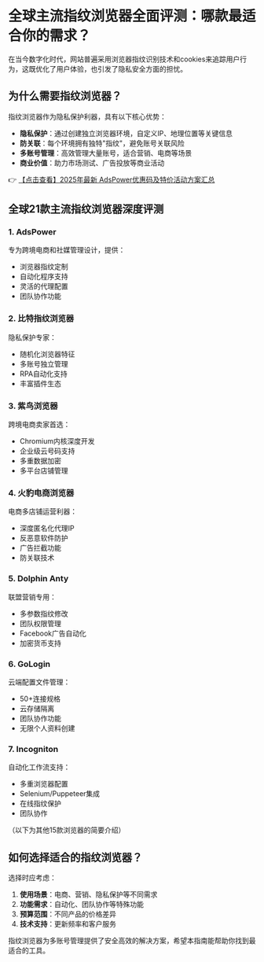 # 全球主流指纹浏览器全面评测：哪款最适合你的需求？

在当今数字化时代，网站普遍采用浏览器指纹识别技术和cookies来追踪用户行为，这既优化了用户体验，也引发了隐私安全方面的担忧。

## 为什么需要指纹浏览器？

指纹浏览器作为隐私保护利器，具有以下核心优势：

- **隐私保护**：通过创建独立浏览器环境，自定义IP、地理位置等关键信息
- **防关联**：每个环境拥有独特"指纹"，避免账号关联风险
- **多账号管理**：高效管理大量账号，适合营销、电商等场景
- **商业价值**：助力市场测试、广告投放等商业活动

👉 [【点击查看】2025年最新 AdsPower优惠码及特价活动方案汇总](https://bit.ly/adspower_free)

## 全球21款主流指纹浏览器深度评测

### 1. AdsPower
专为跨境电商和社媒管理设计，提供：
- 浏览器指纹定制
- 自动化程序支持
- 灵活的代理配置
- 团队协作功能

### 2. 比特指纹浏览器
隐私保护专家：
- 随机化浏览器特征
- 多账号独立管理
- RPA自动化支持
- 丰富插件生态

### 3. 紫鸟浏览器
跨境电商卖家首选：
- Chromium内核深度开发
- 企业级云号码支持
- 多重数据加密
- 多平台店铺管理

### 4. 火豹电商浏览器
电商多店铺运营利器：
- 深度匿名化代理IP
- 反恶意软件防护
- 广告拦截功能
- 防关联技术

### 5. Dolphin Anty
联盟营销专用：
- 多参数指纹修改
- 团队权限管理
- Facebook广告自动化
- 加密货币支持

### 6. GoLogin
云端配置文件管理：
- 50+连接规格
- 云存储隔离
- 团队协作功能
- 无限个人资料创建

### 7. Incogniton
自动化工作流支持：
- 多重浏览器配置
- Selenium/Puppeteer集成
- 在线指纹保护
- 团队协作

（以下为其他15款浏览器的简要介绍）

## 如何选择适合的指纹浏览器？

选择时应考虑：
1. **使用场景**：电商、营销、隐私保护等不同需求
2. **功能需求**：自动化、团队协作等特殊功能
3. **预算范围**：不同产品的价格差异
4. **技术支持**：更新频率和客户服务

指纹浏览器为多账号管理提供了安全高效的解决方案，希望本指南能帮助你找到最适合的工具。